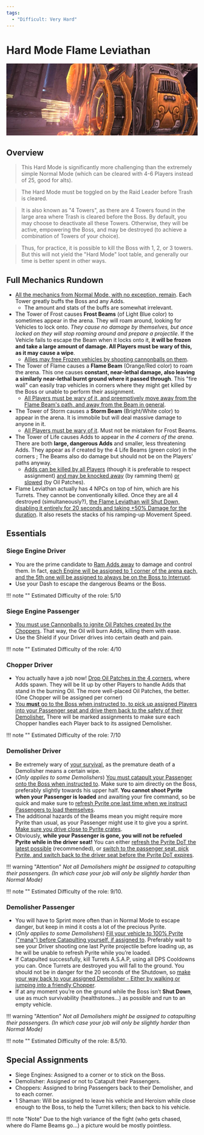 ```yaml
---
tags:
  - "Difficult: Very Hard"
---
```


# Hard Mode Flame Leviathan

![](../img/hm_flame_leviathan.png)

## Overview

> This Hard Mode is significantly more challenging than the extremely simple Normal Mode (which can be cleared with 4-6 Players instead of 25, good for alts).

> The Hard Mode must be toggled on by the Raid Leader before Trash is cleared.  

> It is also known as "4 Towers", as there are 4 Towers found in the large area where Trash is cleared before the Boss. By default, you may choose to deactivate all these Towers. Otherwise, they will be active, empowering the Boss, and may be destroyed (to achieve a combination of Towers of your choice).  

> Thus, for practice, it is possible to kill the Boss with 1, 2, or 3 towers. But this will not yield the "Hard Mode" loot table, and generally our time is better spent in other ways.

## Full Mechanics Rundown

* <ins>All the mechanics from Normal Mode, with no exception, remain</ins>. Each Tower greatly buffs the Boss and any Adds.
    * The amount and stats of the buffs are somewhat irrelevant.
* The Tower of Frost causes __Frost Beams__ (of Light Blue color) to sometimes appear in the arena. They will roam around, looking for Vehicles to lock onto. _They cause no damage by themselves, but once locked on they will stop roaming around and prepare a projectile_. If the Vehicle fails to escape the Beam when it locks onto it, __it will be frozen and take a large amount of damage. All Players must be wary of this, as it may cause a wipe__.
    * <ins>Allies may free Frozen vehicles by shooting cannonballs on them</ins>.
* The Tower of Flame causes a __Flame Beam__ (Orange/Red color) to roam the arena. This one causes __constant, near-lethal damage, also leaving a similarly near-lethal burnt ground where it passed through__. This "fire wall" can easily trap vehicles in corners where they might get killed by the Boss or unable to perform their assignment.
    * <ins>All Players must be wary of it, and preemptively move away from the Flame Beam's path, and away from the Beam in general</ins>.
* The Tower of Storm causes a __Storm Beam__ (Bright/White color) to appear in the arena. It is immobile but will deal massive damage to anyone in it.
    * <ins>All Players must be wary of it</ins>. Must not be mistaken for Frost Beams.
* The Tower of Life causes Adds to appear in _the 4 corners of the arena_. There are both __large, dangerous Adds__ and smaller, less threatening Adds. They appear as if created by the 4 Life Beams (green color) in the corners ; The Beams also do damage but should not be on the Players’ paths anyway.
    * <ins>Adds can be killed by all Players</ins> (though it is preferable to respect assignment) <ins>and may be knocked away</ins> (by ramming them) <ins>or slowed</ins> (by Oil Patches).
* Flame Leviathan actually has 4 NPCs on top of him, which are his Turrets. They cannot be conventionally killed. Once they are all 4 destroyed (simultaneously?), <ins>the Flame Leviathan will Shut Down, disabling it entirely for 20 seconds and taking +50% Damage for the duration</ins>. It also resets the stacks of his ramping-up Movement Speed.

## Essentials

### Siege Engine Driver

* You are the prime candidate to <ins>Ram Adds away</ins> to damage and control them. In fact, <ins>each Engine will be assigned to 1 corner of the arena each, and the 5th one will be assigned to always be on the Boss to Interrupt</ins>.
* Use your Dash to escape the dangerous Beams or the Boss.

!!! note ""
    Estimated Difficulty of the role: 5/10

### Siege Engine Passenger

* <ins>You must use Cannonballs to ignite Oil Patches created by the Choppers</ins>. That way, the Oil will burn Adds, killing them with ease.
* Use the Shield if your Driver drives into certain death and pain.

!!! note ""
    Estimated Difficulty of the role: 4/10

### Chopper Driver

* You actually have a job now! <ins>Drop Oil Patches in the 4 corners</ins>, where Adds spawn. They will be lit up by other Players to handle Adds that stand in the burning Oil. The more well-placed Oil Patches, the better. (One Chopper will be assigned per corner)
* <ins>You __must__ go to the Boss when instructed to, to pick up assigned Players into your Passenger seat and drive them back to the safety of their Demolisher.</ins> There will be marked assignments to make sure each Chopper handles each Player back to its assigned Demolisher.

!!! note ""
    Estimated Difficulty of the role: 7/10

### Demolisher Driver

* Be extremely wary of <ins>your survival</ins>, as the premature death of a Demolisher means a certain wipe.
* (_Only applies to some Demolishers_) <ins>You must catapult your Passenger onto the Boss when instructed to</ins>. Make sure to aim directly on the Boss, preferably slightly towards his upper half. __You cannot shoot Pyrite when your Passenger is loaded__ and awaiting your fire command, so be quick and make sure to <ins>refresh Pyrite one last time when we instruct Passengers to load themselves</ins>.
* The additional hazards of the Beams mean you might require more Pyrite than usual, as your Passenger might use it to give you a sprint. <ins>Make sure you drive close to Pyrite crates</ins>.
* Obviously, __while your Passenger is gone, you will not be refueled Pyrite while in the driver seat!__ You can either <ins>refresh the Pyrite DoT the latest possible</ins> (recommended), or <ins>switch to the passenger seat, pick Pyrite, and switch back to the driver seat before the Pyrite DoT expires</ins>.

!!! warning "Attention"
    _Not all Demolishers might be assigned to catapulting their passengers. (In which case your job will only be slightly harder than Normal Mode)_

!!! note ""
    Estimated Difficulty of the role: 9/10. 

### Demolisher Passenger

* You will have to Sprint more often than in Normal Mode to escape danger, but keep in mind it costs a lot of the precious Pyrite.
* (_Only applies to some Demolishers_) <ins>Fill your vehicle to 100% Pyrite ("mana") before Catapulting yourself, if assigned to</ins>. Preferably wait to see your Driver shooting one last Pyrite projectile before loading up, as he will be unable to refresh Pyrite while you’re loaded.
* If Catapulted successfully, kill Turrets A.S.A.P, using all DPS Cooldowns you can.
Once Turrets are destroyed you will fall to the ground. You should not be in danger for the 20 seconds of the Shutdown, so <ins>make your way back to your assigned Demolisher - Either by walking or jumping into a friendly Chopper</ins>.
* If at any moment you’re on the ground while the Boss isn’t __Shut Down__, use as much survivability (healthstones…) as possible and run to an empty vehicle.

!!! warning "Attention"
    _Not all Demolishers might be assigned to catapulting their passengers. (In which case your job will only be slightly harder than Normal Mode)_

!!! note ""
    Estimated Difficulty of the role: 8.5/10. 

## Special Assignments

* Siege Engines: Assigned to a corner or to stick on the Boss.
* Demolisher: Assigned or not to Catapult their Passengers.
* Choppers: Assigned to bring Passengers back to their Demolisher, and to each corner.
* 1 Shaman: Will be assigned to leave his vehicle and Heroism while close enough to the Boss, to help the Turret killers; then back to his vehicle.

!!! note "Note"
    Due to the high variance of the fight (who gets chased, where do Flame Beams go…) a picture would be mostly pointless.
